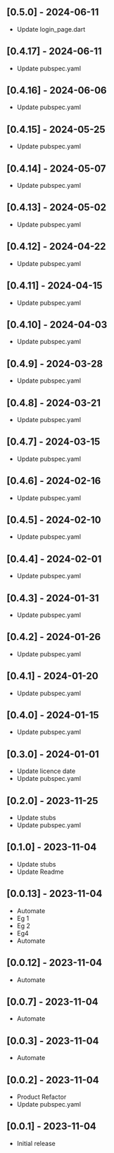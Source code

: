 ## [0.5.0] - 2024-06-11

* Update login_page.dart

## [0.4.17] - 2024-06-11

* Update pubspec.yaml

## [0.4.16] - 2024-06-06

* Update pubspec.yaml

## [0.4.15] - 2024-05-25

* Update pubspec.yaml

## [0.4.14] - 2024-05-07

* Update pubspec.yaml

## [0.4.13] - 2024-05-02

* Update pubspec.yaml

## [0.4.12] - 2024-04-22

* Update pubspec.yaml

## [0.4.11] - 2024-04-15

* Update pubspec.yaml

## [0.4.10] - 2024-04-03

* Update pubspec.yaml

## [0.4.9] - 2024-03-28

* Update pubspec.yaml

## [0.4.8] - 2024-03-21

* Update pubspec.yaml

## [0.4.7] - 2024-03-15

* Update pubspec.yaml

## [0.4.6] - 2024-02-16

* Update pubspec.yaml

## [0.4.5] - 2024-02-10

* Update pubspec.yaml

## [0.4.4] - 2024-02-01

* Update pubspec.yaml

## [0.4.3] - 2024-01-31

* Update pubspec.yaml

## [0.4.2] - 2024-01-26

* Update pubspec.yaml

## [0.4.1] - 2024-01-20

* Update pubspec.yaml

## [0.4.0] - 2024-01-15

* Update pubspec.yaml

## [0.3.0] - 2024-01-01

* Update licence date
* Update pubspec.yaml

## [0.2.0] - 2023-11-25

* Update stubs
* Update pubspec.yaml

## [0.1.0] - 2023-11-04

* Update stubs
* Update Readme

## [0.0.13] - 2023-11-04

* Automate
* Eg 1
* Eg 2
* Eg4
* Automate
 
## [0.0.12] - 2023-11-04

* Automate

## [0.0.7] - 2023-11-04

* Automate

## [0.0.3] - 2023-11-04

* Automate

## [0.0.2] - 2023-11-04

* Product Refactor
* Update pubspec.yaml

## [0.0.1] - 2023-11-04

* Initial release
